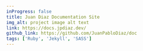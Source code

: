 ```yaml
---
inProgress: false
title: Juan Diaz Documentation Site
img_alt: project image alt text
link: https://docs.jpdiaz.dev/
github_link: https://github.com/JuanPabloDiaz/doc
tags: ['Ruby', 'Jekyll', 'SASS']
---
```

